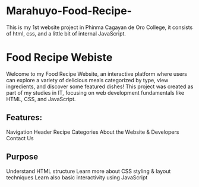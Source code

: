 # Marahuyo-Food-Recipe-
This is my 1st website project in Phinma Cagayan de Oro College, it consists of html, css, and a little bit of internal JavaScript.
# Food Recipe Webiste
Welcome to my Food Recipe Website, an interactive platform where users can explore a variety of delicious meals categorized by type, view ingredients, and discover some featured dishes! This project was created as part of my studies in IT, focusing on web development fundamentals like HTML, CSS, and JavaScript.
## Features:
Navigation Header
Recipe Categories
About the Website & Developers
Contact Us

## Purpose
Understand HTML structure
Learn more about CSS styling & layout techniques
Learn also basic interactivity using JavaScript
